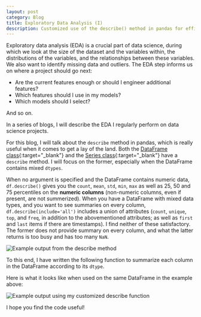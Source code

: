 ```yaml
---
layout: post
category: Blog
title: Exploratory Data Analysis (I)
description: Customized use of the describe() method in pandas for efficient exploratory data analysis (EDA)
---
```

Exploratory data analysis (EDA) is a crucial part of data science, during which we look at the size of the dataset and the variables within, the distributions of the variables, and the relationships between these variables.
We also want to identify missing data and outliers.
The EDA step informs us on where a project should go next:

- Are the current features enough or should I engineer additional features?
- Which features should I use in my models?
- Which models should I select?

And so on.


In a series of blogs, I will describe the EDA I regularly perform on data science projects.


For this blog, I will talk about the `describe` method in pandas, which is really useful when it comes to get a lay of the land.
Both the [DataFrame class](http://pandas.pydata.org/pandas-docs/stable/generated/pandas.DataFrame.describe.html#pandas.DataFrame.describe){:target="_blank"} and the [Series class](http://pandas.pydata.org/pandas-docs/stable/generated/pandas.Series.describe.html){:target="_blank"} have a `describe` method. I will focus on the former, especially when the DataFrame contains mixed `dtypes`.

When no argument is specified and the DataFrame contains numeric data, `df.describe()` gives you the `count`, `mean`, `std`, `min`, `max` as well as 25, 50 and 75 percentiles on the __numeric columns__ (non-numeric columns, even if present, are not summerized).
When you have a DataFrame with mixed data types, and you want to see summaries on every column, `df.describe(include='all')` includes a union of attributes (`count`, `unique`, `top`, and `freq`, in addition to the abovementioned attributes; as well as `first` and `last` items if there are timestamps). I find neither of these satisfactory. The former does not provide summary on every column, and what the latter returns is too busy and has too many  `NaN`.

![Example output from the describe method](describe.png)

To this end, I have written the following function to summarize each column in the DataFrame according to its `dtype`.
<script src="https://gist.github.com/Ailuropoda1864/45c14c79551220d959b1a6b210f7e7f5.js"></script>

Here is what it looks like when used on the same DataFrame in the example above:

![Example output using my customized describe function](describe_by_type.png)

I hope you find the code useful!
